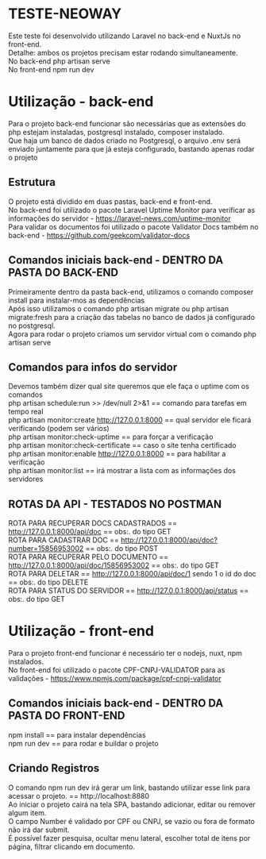 # TESTE-NEOWAY
Este teste foi desenvolvido utilizando Laravel no back-end e NuxtJs no front-end.  
Detalhe: ambos os projetos precisam estar rodando simultaneamente.  
No back-end php artisan serve  
No front-end npm run dev  

# Utilização - back-end
Para o projeto back-end funcionar são necessárias que as extensões do php estejam instaladas, postgresql instalado, composer instalado.  
Que haja um banco de dados criado no Postgresql, o arquivo .env será enviado juntamente para que já esteja configurado, bastando apenas rodar o projeto

## Estrutura
O projeto está dividido em duas pastas, back-end e front-end.  
No back-end foi utilizado o pacote Laravel Uptime Monitor para verificar as informações do servidor - https://laravel-news.com/uptime-monitor  
Para validar os documentos foi utilizado o pacote Validator Docs também no back-end - https://github.com/geekcom/validator-docs

## Comandos iniciais back-end - DENTRO DA PASTA DO BACK-END
Primeiramente dentro da pasta back-end, utilizamos o comando composer install para instalar-mos as dependências  
Após isso utilizamos o comando php artisan migrate ou php artisan migrate:fresh para a criação das tabelas no banco de dados já configurado no postgresql.  
Agora para rodar o projeto criamos um servidor virtual com o comando php artisan serve

## Comandos para infos do servidor
Devemos também dizer qual site queremos que ele faça o uptime com os comandos  
php artisan schedule:run >> /dev/null 2>&1          == comando para tarefas em tempo real  
php artisan monitor:create http://127.0.0.1:8000    == qual servidor ele ficará verificando (podem ser vários)  
php artisan monitor:check-uptime                    == para forçar a verificação  
php artisan monitor:check-certificate               == caso o site tenha certificado  
php artisan monitor:enable http://127.0.0.1:8000    == para habilitar a verificação  
php artisan monitor:list                            == irá mostrar a lista com as informações dos servidores  

## ROTAS DA API - TESTADOS NO POSTMAN
ROTA PARA RECUPERAR DOCS CADASTRADOS    == http://127.0.0.1:8000/api/doc                        == obs:. do tipo GET  
ROTA PARA CADASTRAR DOC                 == http://127.0.0.1:8000/api/doc?number=15856953002     == obs:. do tipo POST  
ROTA PARA RECUPERAR PELO DOCUMENTO      == http://127.0.0.1:8000/api/doc/15856953002            == obs:. do tipo GET  
ROTA PARA DELETAR                       == http://127.0.0.1:8000/api/doc/1 sendo 1 o id do doc  == obs:. do tipo DELETE  
ROTA PARA STATUS DO SERVIDOR            == http://127.0.0.1:8000/api/status                     == obs:. do tipo GET  

# Utilização - front-end
Para o projeto front-end funcionar é necessário ter o nodejs, nuxt, npm instalados.  
No front-end foi utilizado o pacote CPF-CNPJ-VALIDATOR para as validações - https://www.npmjs.com/package/cpf-cnpj-validator

## Comandos iniciais back-end - DENTRO DA PASTA DO FRONT-END
npm install == para instalar dependências  
npm run dev == para rodar e buildar o projeto

## Criando Registros
O comando npm run dev irá gerar um link, bastando utilizar esse link para acessar o projeto. == http://localhost:8880  
Ao iniciar o projeto cairá na tela SPA, bastando adicionar, editar ou remover algum item.  
O campo Number é validado por CPF ou CNPJ, se vazio ou fora de formato não irá dar submit.  
É possível fazer pesquisa, ocultar menu lateral, escolher total de itens por página, filtrar clicando em documento.

